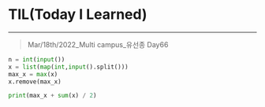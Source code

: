 # TIL(Today I Learned)

___

> Mar/18th/2022_Multi campus_유선종 Day66

```python
n = int(input())
x = list(map(int,input().split()))
max_x = max(x)
x.remove(max_x)

print(max_x + sum(x) / 2)
```